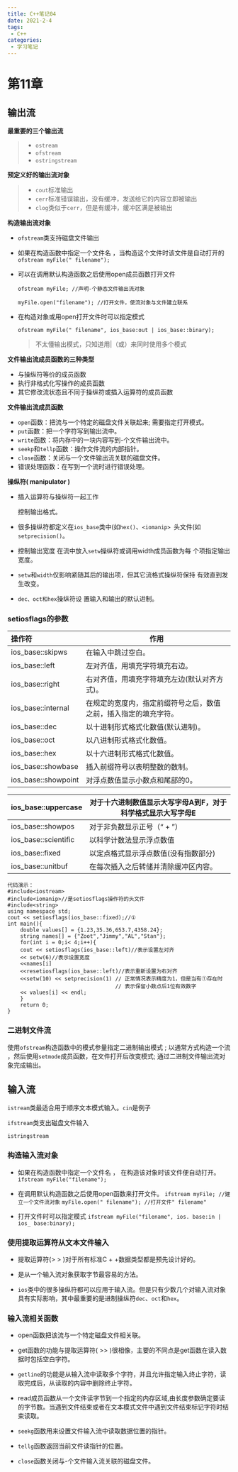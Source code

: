 ```yaml
---
title: C++笔记04
date: 2021-2-4
tags:
 - C++
categories:
 - 学习笔记
---
```


# 第11章

## 输出流

**最重要的三个输出流**

> - ```ostream```
> - ```ofstream```
> - ```ostringstream```

**预定义好的输出流对象**

> - ```cout```标准输出
> - ```cerr```标准错误输出，没有缓冲，发送给它的内容立即被输出
> - ```clog```类似于```cerr```，但是有缓冲，缓冲区满是被输出

**构造输出流对象**

- ```ofstream```类支持磁盘文件输出

- 如果在构造函数中指定一个文件名 ，当构造这个文件时该文件是自动打开的
  ```ofstream myFile(" filename");```

- 可以在调用默认构造函数之后使用open成员函数打开文件

  ```ofstream myFile; //声明-个静态文件输出流对象```

  ```myFile.open("filename"); //打开文件，使流对象与文件建立联系```

- 在构造对象或用open打开文件时可以指定模式

  ```ofstream myFile(" filename", ios_base:out | ios_base::binary);```

  > 不太懂输出模式，只知道用|（或）来同时使用多个模式

**文件输出流成员函数的三种类型**

+ 与操纵符等价的成员函数
+ 执行非格式化写操作的成员函数
+ 其它修改流状态且不同于操纵符或插入运算符的成员函数

**文件输出流成员函数**

- ```open```函数：把流与一个特定的磁盘文件关联起来;    需要指定打开模式。
- ```put```函数：把一个字符写到输出流中。
- ```write```函数：将内存中的一块内容写到-个文件输出流中。
- ```seekp```和```tellp```函数：操作文件流的内部指针。
- ```close```函数：关闭与一个文件输出流关联的磁盘文件。
- 错误处理函数：在写到一个流时进行错误处理。

**操纵符( manipulator )**

- 插入运算符与操纵符一起工作

  控制输出格式。

- 很多操纵符都定义在```ios_base```类中(如```hex()```、```<iomanip> ```头文件(如```setprecision()```。

- 控制输出宽度
  在流中放入```setw```操纵符或调用width成员函数为每 个项指定输出宽度。

- ```setw```和```width```仅影响紧随其后的输出项，但其它流格式操纵符保持
  有效直到发生改变。

- ```dec、oct和hex```操纵符设 置输入和输出的默认进制。

### setiosflags的参数

| 操作符              | 作用                                                         |
| :------------------ | ------------------------------------------------------------ |
| ios_base::skipws    | 在输入中跳过空白。                                           |
| ios_base::left      | 左对齐值，用填充字符填充右边。                               |
| ios_base::right     | 右对齐值，用填充字符填充左边(默认对齐方式)。                 |
| ios_base::internal  | 在规定的宽度内，指定前缀符号之后，数值之前，插入指定的填充字符。 |
| ios_base::dec       | 以十进制形式格式化数值(默认进制)。                           |
| ios_base::oct       | 以八进制形式格式化数值。                                     |
| ios_base::hex       | 以十六进制形式格式化数值。                                   |
| ios_base::showbase  | 插入前缀符号以表明整数的数制。                               |
| ios_base::showpoint | 对浮点数值显示小数点和尾部的0。                              |

| ios_base::uppercase  | 对于十六进制数值显示大写字母A到F，对于科学格式显示大写字母E |
| :------------------- | ----------------------------------------------------------- |
| ios_base::showpos    | 对于非负数显示正号（“ + ”）                                 |
| ios_base::scientific | 以科学计数法显示浮点数值                                    |
| ios_base::fixed      | 以定点格式显示浮点数值(没有指数部分)                        |
| ios_base::unitbuf    | 在每次插入之后转储并清除缓冲区内容。                        |

```
代码演示：
#include<iostream>
#include<iomanip>//是setiosflags操作符的头文件
#include<string>
using namespace std;
cout << setiosflags(ios_base::fixed);//①
int main(){
	double values[] = {1.23,35.36,653.7,4358.24};
	string names[] = {"Zoot","Jimmy","AL","Stan"};
	for(int i = 0;i< 4;i++){
	cout << setiosflags(ios_base::left)//表示设置左对齐
	<< setw(6)//表示设置宽度
	<<names[i]
	<<resetiosflags(ios_base::left)//表示重新设置为右对齐
	<<setw(10) << setprecision(1) // 正常情况表示精度为1，但是当有①存在时
	                              // 表示保留小数点后1位有效数字
	<< values[i] << endl;
	}
	return 0;
}
```

### 二进制文件流

使用```ofstream```构造函数中的模式参量指定二进制输出模式 ;
以通常方式构造一个流 ，然后使用```setmode```成员函数，在文件打开后改变模式;
通过二进制文件输出流对象完成输出。

## 输入流

```istream```类最适合用于顺序文本模式输入。```cin```是例子

```ifstream```类支出磁盘文件输入

```istringstream```

### 构造输入流对象

- 如果在构造函数中指定一个文件名 ， 在构造该对象时该文件便自动打开。
  ```ifstream myFile("filename");```

- 在调用默认构造函数之后使用open函数来打开文件。
  ```ifstream myFile; //建立一个文件流对象```
  ```myFile.open(" filename"); //打开文件" filename"```

- 打开文件时可以指定模式
  ```ifstream myFile("filename", ios. base:in | ios_ base:binary);```

### 使用提取运算符从文本文件输入

+ 提取运算符(> > )对于所有标准C + +数据类型都是预先设计好的。

+ 是从一个输入流对象获取字节最容易的方法。

+ ```ios```类中的很多操纵符都可以应用于输入流。但是只有少数几个对输入流对象具有实际影响，其中最重要的是进制操纵符```dec```、```oct```和```hex```。

### 输入流相关函数

+ open函数把该流与一个特定磁盘文件相关联。

+ get函数的功能与提取运算符( >> )很相像，主要的不同点是get函数在读入数据时包括空白字符。

+ ```getline```的功能是从输入流中读取多个字符，并且允许指定输入终止字符，读取完成后，从读取的内容中删除终止字符。 

+ read成员函数从一个文件读字节到一个指定的内存区域,由长度参数确定要读的字节数。当遇到文件结束或者在文本模式文件中遇到文件结束标记字符时结束读取。

+ ```seekg```函数用来设置文件输入流中读取数据位置的指针。

+ ```tellg```函数返回当前文件读指针的位置。

+ ```close```函数关闭与-个文件输入流关联的磁盘文件。

